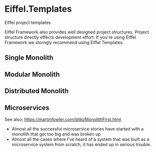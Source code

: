 # Eiffel.Templates
Eiffel project templates

 Eiffel Framework also provides well designed project structures. Project structure directly effects development effort. 
 If you're using Eiffel Framework we storngly recommend using Eiffel Templates. 

## Single Monolith

## Modular Monolith

## Distributed Monolith

## Microservices

See also; https://martinfowler.com/bliki/MonolithFirst.html 
<ul>
  <li> Almost all the successful microservice stories have started with a monolith that got too big and was broken up </li>
  <li> Almost all the cases where I've heard of a system that was built as a microservice system from scratch, it has ended up in serious trouble.</li>
</ul>
